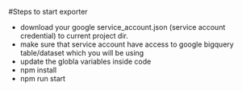 #Steps to start exporter
- download your google service_account.json (service account credential) to current project dir.
- make sure that service account have access to google bigquery table/dataset which you will be using
- update the globla variables inside code
- npm install
- npm run start
